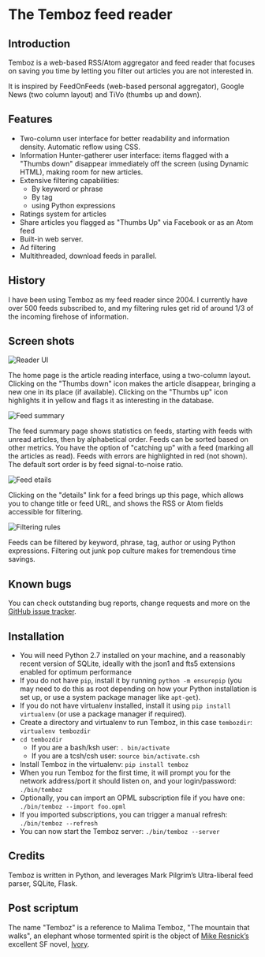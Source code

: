 # The Temboz feed reader

## Introduction

Temboz is a web-based RSS/Atom aggregator and feed reader that focuses on saving you time by letting you filter out articles you are not interested in.

It is inspired by FeedOnFeeds (web-based personal aggregator), Google News (two column layout) and TiVo (thumbs up and down).

## Features

* Two-column user interface for better readability and information density. Automatic reflow using CSS.
* Information Hunter-gatherer user interface: items flagged with a "Thumbs down" disappear immediately off the screen (using Dynamic HTML), making room for new articles.
* Extensive filtering capabilities:
  * By keyword or phrase
  * By tag
  * using Python expressions
* Ratings system for articles
* Share articles you flagged as "Thumbs Up" via Facebook or as an Atom feed
* Built-in web server.
* Ad filtering
* Multithreaded, download feeds in parallel.

## History

I have been using Temboz as my feed reader since 2004. I currently have over 500 feeds subscribed to, and my filtering rules get rid of around 1/3 of the incoming firehose of information.

## Screen shots

![Reader UI](https://temboz.com/view.png)

The home page is the article reading interface, using a two-column layout. Clicking on the "Thumbs down" icon makes the article disappear, bringing a new one in its place (if available). Clicking on the "Thumbs up" icon highlights it in yellow and flags it as interesting in the database.

![Feed summary](https://temboz.com/feeds.png)

The feed summary page shows statistics on feeds, starting with feeds with unread articles, then by alphabetical order. Feeds can be sorted based on other metrics. You have the option of "catching up" with a feed (marking all the articles as read). Feeds with errors are highlighted in red (not shown). The default sort order is by feed signal-to-noise ratio.

![Feed etails](https://temboz.com/feed.png)

Clicking on the "details" link for a feed brings up this page, which allows you to change title or feed URL, and shows the RSS or Atom fields accessible for filtering.

![Filtering rules](https://temboz.com/filters.png)

Feeds can be filtered by keyword, phrase, tag, author or using Python expressions. Filtering out junk pop culture makes for tremendous time savings.

## Known bugs

You can check outstanding bug reports, change requests and more on the [GitHub issue tracker](https://github.com/fazalmajid/temboz/issues).

## Installation

* You will need Python 2.7 installed on your machine, and a reasonably recent version of SQLite, ideally with the json1 and fts5 extensions enabled for optimum performance
* If you do not have `pip`, install it by running `python -m ensurepip` (you may need to do this as root depending on how your Python installation is set up, or use a system package manager like `apt-get`).
* If you do not have virtualenv installed, install it using `pip install virtualenv` (or use a package manager if required).
* Create a directory and virtualenv to run Temboz, in this case `tembozdir`: `virtualenv tembozdir`
* `cd tembozdir`
  * If you are a bash/ksh user: `. bin/activate`
  * If you are a tcsh/csh user: `source bin/activate.csh`
* Install Temboz in the virtualenv: `pip install temboz`
* When you run Temboz for the first time, it will prompt you for the network address/port it should listen on, and your login/password: `./bin/temboz`
* Optionally, you can import an OPML subscription file if you have one: `./bin/temboz --import foo.opml`
* If you imported subscriptions, you can trigger a manual refresh: `./bin/temboz --refresh`
* You can now start the Temboz server: `./bin/temboz --server`

## Credits

Temboz is written in Python, and leverages Mark Pilgrim’s Ultra-liberal feed parser, SQLite, Flask.

## Post scriptum

The name "Temboz" is a reference to Malima Temboz, "The mountain that walks", an elephant whose tormented spirit is the object of [Mike Resnick’s](http://mikeresnick.com/) excellent SF novel, [Ivory](http://www.penguinrandomhouse.com/books/231473/ivory-by-mike-resnick/9781591025467).

